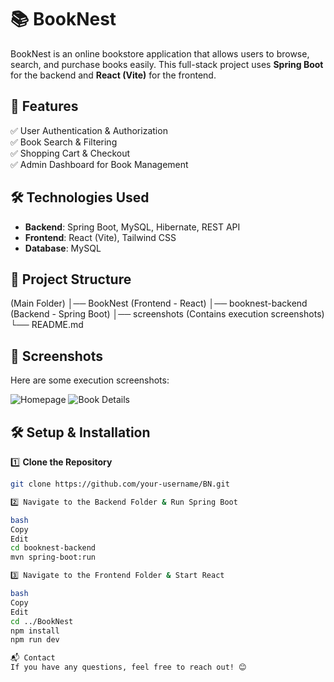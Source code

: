 # 📚 BookNest

BookNest is an online bookstore application that allows users to browse, search, and purchase books easily. This full-stack project uses **Spring Boot** for the backend and **React (Vite)** for the frontend.

## 🚀 Features
✅ User Authentication & Authorization  
✅ Book Search & Filtering  
✅ Shopping Cart & Checkout  
✅ Admin Dashboard for Book Management  

## 🛠️ Technologies Used
- **Backend**: Spring Boot, MySQL, Hibernate, REST API  
- **Frontend**: React (Vite), Tailwind CSS  
- **Database**: MySQL  

## 📂 Project Structure

 (Main Folder) │── BookNest (Frontend - React) │── booknest-backend (Backend - Spring Boot) │── screenshots (Contains execution screenshots) └── README.md


## 📸 Screenshots
Here are some execution screenshots:

![Homepage](screenshots/homepage.png)
![Book Details](screenshots/book-details.png)

## 🛠️ Setup & Installation
1️⃣ **Clone the Repository**  
```bash
git clone https://github.com/your-username/BN.git

2️⃣ Navigate to the Backend Folder & Run Spring Boot

bash
Copy
Edit
cd booknest-backend
mvn spring-boot:run

3️⃣ Navigate to the Frontend Folder & Start React

bash
Copy
Edit
cd ../BookNest
npm install
npm run dev

📬 Contact
If you have any questions, feel free to reach out! 😊

